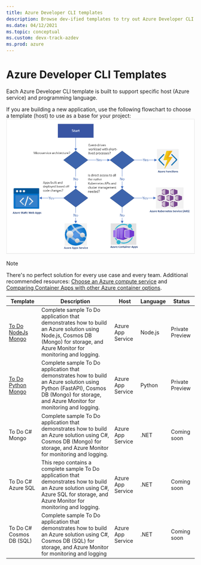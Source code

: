 ```yaml
---
title: Azure Developer CLI templates
description: Browse dev-ified templates to try out Azure Developer CLI using an Application template
ms.date: 04/12/2021
ms.topic: conceptual
ms.custom: devx-track-azdev
ms.prod: azure
---
```

# Azure Developer CLI Templates

Each Azure Developer CLI template is built to support specific host (Azure service) and programming language. 

If you are building a new application, use the following flowchart to choose a template (host) to use as a base for your project:
!["Host Decision Tree"](media/azure-dev-cli-templates/host-decision-tree.png)

> [!NOTE]
> There's no perfect solution for every use case and every team. Additional recommended resources: [Choose an Azure compute service](/azure/architecture/guide/technology-choices/compute-decision-tree) and [Comparing Container Apps with other Azure container options](https://docs.microsoft.com/en-us/azure/container-apps/compare-options).

| Template      | Description	 | Host	| Language | Status |
| ----------- | ----------- | --- | --- | --- |
| [To Do NodeJs Mongo](https://github.com/azure-samples/todo-nodejs-mongo) | Complete sample To Do application that demonstrates how to build an Azure solution using Node.js, Cosmos DB (Mongo) for storage, and Azure Monitor for monitoring and logging. | Azure App Service | Node.js | Private Preview |
| [To Do Python Mongo](https://github.com/azure-samples/todo-python-mongo) | Complete sample To Do application that demonstrates how to build an Azure solution using Python (FastAPI), Cosmos DB (Mongo) for storage, and Azure Monitor for monitoring and logging.  | Azure App Service | Python | Private Preview |
| To Do C# Mongo | Complete sample To Do application that demonstrates how to build an Azure solution using C#, Cosmos DB (Mongo) for storage, and Azure Monitor for monitoring and logging. | Azure App Service | .NET | Coming soon |
| To Do C# Azure SQL | This repo contains a complete sample To Do application that demonstrates how to build an Azure solution using C#, Azure SQL for storage, and Azure Monitor for monitoring and logging. | Azure App Service | .NET | Coming soon |
| To Do C# Cosmos DB (SQL) | Complete sample To Do application that demonstrates how to build an Azure solution using C#, Cosmos DB (SQL) for storage, and Azure Monitor for monitoring and logging | Azure App Service | .NET | Coming soon |